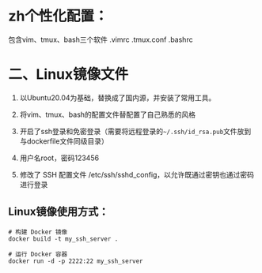 # zh个性化配置：
包含vim、tmux、bash三个软件
.vimrc
.tmux.conf
.bashrc

# 二、Linux镜像文件
1. 以Ubuntu20.04为基础，替换成了国内源，并安装了常用工具。

2. 将vim、tmux、bash的配置文件替配置了自己熟悉的风格

3. 开启了ssh登录和免密登录（需要将远程登录的`~/.ssh/id_rsa.pub`文件放到与dockerfile文件同级目录）

4. 用户名root，密码123456

5. 修改了 SSH 配置文件 /etc/ssh/sshd_config，以允许既通过密钥也通过密码进行登录

## Linux镜像使用方式：
```
# 构建 Docker 镜像
docker build -t my_ssh_server .

# 运行 Docker 容器
docker run -d -p 2222:22 my_ssh_server

```




